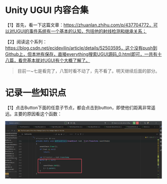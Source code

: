 # Unity UGUI 内容合集

【1】首先，看一下这篇文章：https://zhuanlan.zhihu.com/p/437704772，可以对UGUI的事件系统有一个基本的认知，包括他的射线检测和继承关系；

【2】阅读这个系列：https://blog.csdn.net/ecidevilin/article/details/52503595，这个没有push到Github上，但本地有保存，直接everything搜索UGUI源码_0.html即可，一共有十八篇，看完基本就对UGUI有个大概了解了。

> 目前一~七是看完了，八暂时看不动了，先不看了。明天继续后面的部分。



# 记录一些知识点

【1】点击Button下面的任意子节点，都会点击到button，即使他们距离非常遥远。主要的原因看这个函数：

![image-20241109225414039](./assets/image-20241109225414039.png)